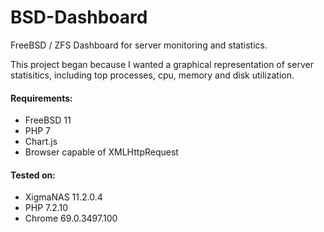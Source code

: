 # BSD-Dashboard
FreeBSD / ZFS Dashboard for server monitoring and statistics.

This project began because I wanted a graphical representation of server statisitics, including top processes, cpu, memory and disk utilization.

#### Requirements:

* FreeBSD 11
* PHP 7
* Chart.js
* Browser capable of XMLHttpRequest

#### Tested on:

* XigmaNAS 11.2.0.4
* PHP 7.2.10
* Chrome 69.0.3497.100
